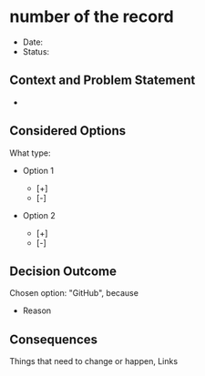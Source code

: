 # number of the record

* Date:
* Status: 

## Context and Problem Statement

* 


## Considered Options

What type:
* Option 1
  * [+]
  * [-]
  
* Option 2
  * [+]
  * [-]

## Decision Outcome

Chosen option: "GitHub", because
* Reason


## Consequences
Things that need to change or happen, Links

